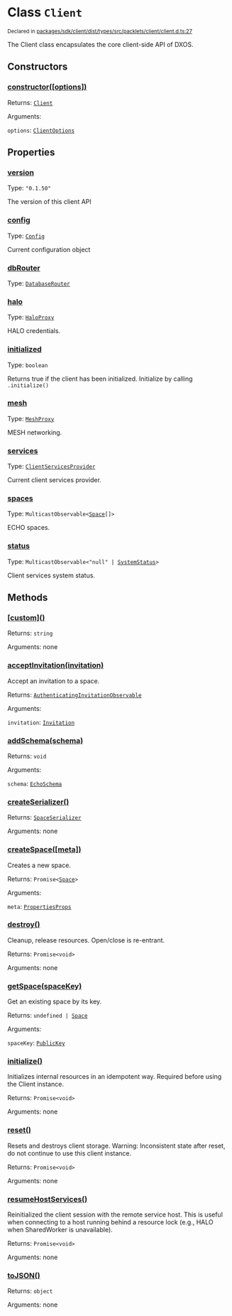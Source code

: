 # Class `Client`
<sub>Declared in [packages/sdk/client/dist/types/src/packlets/client/client.d.ts:27]()</sub>


The Client class encapsulates the core client-side API of DXOS.


## Constructors
### [constructor(\[options\])]()



Returns: <code>[Client](/api/@dxos/react-client/classes/Client)</code>

Arguments: 

`options`: <code>[ClientOptions](/api/@dxos/react-client/types/ClientOptions)</code>


## Properties
### [version]()
Type: <code>"0.1.50"</code>

The version of this client API

### [config]()
Type: <code>[Config](/api/@dxos/react-client/classes/Config)</code>

Current configuration object

### [dbRouter]()
Type: <code>[DatabaseRouter](/api/@dxos/react-client/classes/DatabaseRouter)</code>

### [halo]()
Type: <code>[HaloProxy](/api/@dxos/react-client/classes/HaloProxy)</code>

HALO credentials.

### [initialized]()
Type: <code>boolean</code>

Returns true if the client has been initialized. Initialize by calling  `.initialize()`

### [mesh]()
Type: <code>[MeshProxy](/api/@dxos/react-client/classes/MeshProxy)</code>

MESH networking.

### [services]()
Type: <code>[ClientServicesProvider](/api/@dxos/react-client/interfaces/ClientServicesProvider)</code>

Current client services provider.

### [spaces]()
Type: <code>MulticastObservable&lt;[Space](/api/@dxos/react-client/interfaces/Space)[]&gt;</code>

ECHO spaces.

### [status]()
Type: <code>MulticastObservable&lt;"null" | [SystemStatus](/api/@dxos/react-client/enums#SystemStatus)&gt;</code>

Client services system status.


## Methods
### [\[custom\]()]()



Returns: <code>string</code>

Arguments: none

### [acceptInvitation(invitation)]()



Accept an invitation to a space.


Returns: <code>[AuthenticatingInvitationObservable](/api/@dxos/react-client/classes/AuthenticatingInvitationObservable)</code>

Arguments: 

`invitation`: <code>[Invitation](/api/@dxos/react-client/interfaces/Invitation)</code>

### [addSchema(schema)]()



Returns: <code>void</code>

Arguments: 

`schema`: <code>[EchoSchema](/api/@dxos/react-client/classes/EchoSchema)</code>

### [createSerializer()]()



Returns: <code>[SpaceSerializer](/api/@dxos/react-client/classes/SpaceSerializer)</code>

Arguments: none

### [createSpace(\[meta\])]()



Creates a new space.


Returns: <code>Promise&lt;[Space](/api/@dxos/react-client/interfaces/Space)&gt;</code>

Arguments: 

`meta`: <code>[PropertiesProps](/api/@dxos/react-client/types/PropertiesProps)</code>

### [destroy()]()



Cleanup, release resources.
Open/close is re-entrant.


Returns: <code>Promise&lt;void&gt;</code>

Arguments: none

### [getSpace(spaceKey)]()



Get an existing space by its key.


Returns: <code>undefined | [Space](/api/@dxos/react-client/interfaces/Space)</code>

Arguments: 

`spaceKey`: <code>[PublicKey](/api/@dxos/react-client/classes/PublicKey)</code>

### [initialize()]()



Initializes internal resources in an idempotent way.
Required before using the Client instance.


Returns: <code>Promise&lt;void&gt;</code>

Arguments: none

### [reset()]()



Resets and destroys client storage.
Warning: Inconsistent state after reset, do not continue to use this client instance.


Returns: <code>Promise&lt;void&gt;</code>

Arguments: none

### [resumeHostServices()]()



Reinitialized the client session with the remote service host.
This is useful when connecting to a host running behind a resource lock
(e.g., HALO when SharedWorker is unavailable).


Returns: <code>Promise&lt;void&gt;</code>

Arguments: none

### [toJSON()]()



Returns: <code>object</code>

Arguments: none
